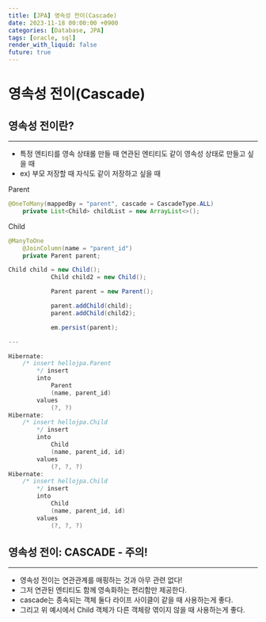 ```yaml
---
title: [JPA] 영속성 전이(Cascade)
date: 2023-11-18 00:00:00 +0900
categories: [Database, JPA]
tags: [oracle, sql]
render_with_liquid: false
future: true
---
```


# 영속성 전이(Cascade)

## 영속성 전이란?

---

- 특정 엔티티를 영속 상태롤 만들 때 연관된 엔티티도 같이 영속성 상태로 만들고 싶을 때
- ex) 부모 저장할 때 자식도 같이 저장하고 싶을 때

Parent

```java
@OneToMany(mappedBy = "parent", cascade = CascadeType.ALL)
    private List<Child> childList = new ArrayList<>();
```

Child

```java
@ManyToOne
    @JoinColumn(name = "parent_id")
    private Parent parent;
```

```java
Child child = new Child();
            Child child2 = new Child();

            Parent parent = new Parent();

            parent.addChild(child);
            parent.addChild(child2);

            em.persist(parent);

---

Hibernate:
    /* insert hellojpa.Parent
        */ insert
        into
            Parent
            (name, parent_id)
        values
            (?, ?)
Hibernate:
    /* insert hellojpa.Child
        */ insert
        into
            Child
            (name, parent_id, id)
        values
            (?, ?, ?)
Hibernate:
    /* insert hellojpa.Child
        */ insert
        into
            Child
            (name, parent_id, id)
        values
            (?, ?, ?)
```

## 영속성 전이: CASCADE - 주의!

---

- 영속성 전이는 연관관계를 매핑하는 것과 아무 관련 없다!
- 그저 연관된 엔티티도 함께 영속화하는 편리함만 제공한다.
- cascade는 종속되는 객체 둘다 라이프 사이클이 같을 때 사용하는게 좋다.
- 그리고 위 예시에서 Child 객체가 다른 객체랑 엮이지 않을 때 사용하는게 좋다.
